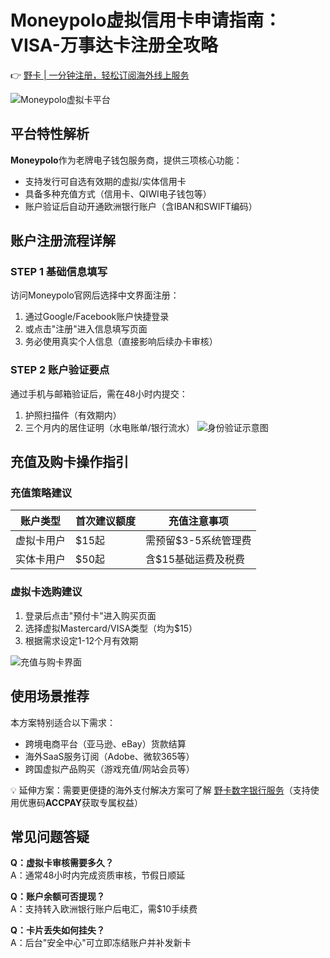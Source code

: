 # Moneypolo虚拟信用卡申请指南：VISA-万事达卡注册全攻略

👉 [野卡 | 一分钟注册，轻松订阅海外线上服务](https://bbtdd.com/yeka)

![Moneypolo虚拟卡平台](https://bbtdd.com/wp-content/uploads/img/161872710930499.webp)

## 平台特性解析
**Moneypolo**作为老牌电子钱包服务商，提供三项核心功能：
- 支持发行可自选有效期的虚拟/实体信用卡
- 具备多种充值方式（信用卡、QIWI电子钱包等）
- 账户验证后自动开通欧洲银行账户（含IBAN和SWIFT编码）

## 账户注册流程详解
### STEP 1 基础信息填写
访问Moneypolo官网后选择中文界面注册：
1. 通过Google/Facebook账户快捷登录
2. 或点击"注册"进入信息填写页面
3. 务必使用真实个人信息（直接影响后续办卡审核）

### STEP 2 账户验证要点
通过手机与邮箱验证后，需在48小时内提交：
1. 护照扫描件（有效期内）
2. 三个月内的居住证明（水电账单/银行流水）
![身份验证示意图](https://bbtdd.com/wp-content/uploads/img/9824245643.webp)

## 充值及购卡操作指引
### 充值策略建议
| 账户类型  | 首次建议额度 | 充值注意事项          |
|-----------|--------------|-----------------------|
| 虚拟卡用户 | $15起        | 需预留$3-5系统管理费  |
| 实体卡用户 | $50起        | 含$15基础运费及税费    |

### 虚拟卡选购建议
1. 登录后点击"预付卡"进入购买页面
2. 选择虚拟Mastercard/VISA类型（均为$15）
3. 根据需求设定1-12个月有效期
 
![充值与购卡界面](https://bbtdd.com/wp-content/uploads/img/4823081456331051.webp)

## 使用场景推荐
本方案特别适合以下需求：
- 跨境电商平台（亚马逊、eBay）货款结算
- 海外SaaS服务订阅（Adobe、微软365等）
- 跨国虚拟产品购买（游戏充值/网站会员等）

💡 延伸方案：需要更便捷的海外支付解决方案可了解 [野卡数字银行服务](https://bbtdd.com/yeka)（支持使用优惠码**ACCPAY**获取专属权益）

## 常见问题答疑
**Q：虚拟卡审核需要多久？**  
A：通常48小时内完成资质审核，节假日顺延

**Q：账户余额可否提现？**  
A：支持转入欧洲银行账户后电汇，需$10手续费

**Q：卡片丢失如何挂失？**  
A：后台"安全中心"可立即冻结账户并补发新卡